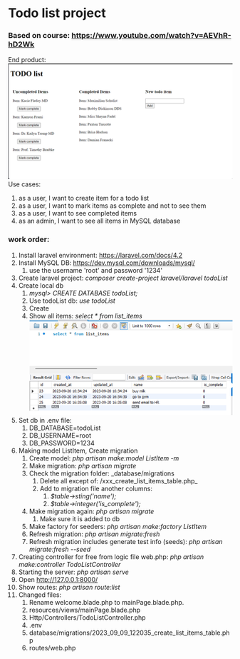 # Todo list project
### Based on course: https://www.youtube.com/watch?v=AEVhR-hD2Wk
End product:
![img_2.png](img_2.png)
Use cases:
1. as a user, I want to create item for a todo list
2. as a user, I want to mark items as complete and not to see them
3. as a user, I want to see completed items
4. as an admin, I want to see all items in MySQL database
### work order:
1. Install laravel environment: https://laravel.com/docs/4.2
2. Install MySQL DB: https://dev.mysql.com/downloads/mysql/
   1. use the username 'root' and password '1234'
3. Create laravel project: _composer create-project laravel/laravel todoList_
4. Create local db 
   1. _mysql> CREATE DATABASE todoList;_
   2. Use todoList db: _use todoList_
   3. Create 
   4. Show all items: _select * from list_items_
   ![img_1.png](img_1.png)
5. Set db in .env file:
   1. DB_DATABASE=todoList
   2. DB_USERNAME=root
   3. DB_PASSWORD=1234
6. Making model ListItem,  Create migration
   1. Create model: _php artisan make:model ListItem -m_
   2. Make migration: _php artisan migrate_
   3. Check the migration folder: _database/migrations
      1. Delete all except of: /xxx_create_list_items_table.php_
      2. Add to migration file another columns:
         1. _$table->sting('name');_
         2. _$table->integer('is_complete');_
   4. Make migration again: _php artisan migrate_
      1. Make sure it is added to db
   5. Make factory for seeders: _php artisan make:factory ListItem_
   6. Refresh migration: _php artisan migrate:fresh_
   7. Refresh migration includes generate test info (seeds): _php artisan migrate:fresh --seed_
7. Creating controller for free from logic file web.php: _php artisan make:controller TodoListController_
8. Starting the server: _php artisan serve_
9. Open http://127.0.0.1:8000/
10. Show routes: _php artisan route:list_
11. Changed files:
    1. Rename welcome.blade.php to mainPage.blade.php. 
    2. resources/views/mainPage.blade.php 
    3. Http/Controllers/TodoListController.php
    4. .env
    5. database/migrations/2023_09_09_122035_create_list_items_table.php
    6. routes/web.php